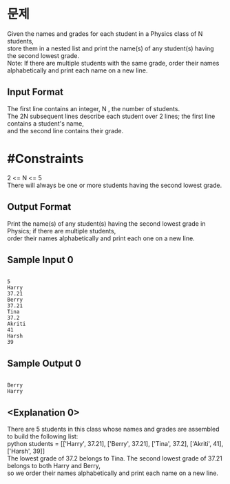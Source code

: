 문제
====
Given the names and grades for each student in a Physics class of N students,<br>
store them in a nested list and print the name(s) of any student(s) having the second lowest grade.<br>
Note: If there are multiple students with the same grade, order their names alphabetically and print each name on a new line.


## Input Format

The first line contains an integer, N , the number of students.<br>
The 2N subsequent lines describe each student over 2 lines; the first line contains a student's name, <br>
and the second line contains their grade.<br>
  
# #Constraints
2 <= N <= 5<br>
There will always be one or more students having the second lowest grade.<br>

## Output Format
Print the name(s) of any student(s) having the second lowest grade in Physics; if there are multiple students,<br>
order their names alphabetically and print each one on a new line.<br>

## Sample Input 0

<pre><code>
5
Harry
37.21
Berry
37.21
Tina
37.2
Akriti
41
Harsh
39
</code></pre>

## Sample Output 0
<pre><code>
Berry
Harry
</code></pre>

## <Explanation 0>
There are 5 students in this class whose names and grades are assembled to build the following list:<br>
python students = [['Harry', 37.21], ['Berry', 37.21], ['Tina', 37.2], ['Akriti', 41], ['Harsh', 39]]<br>
The lowest grade of 37.2 belongs to Tina. The second lowest grade of 37.21 belongs to both Harry and Berry, <br>
so we order their names alphabetically and print each name on a new line.<br>

